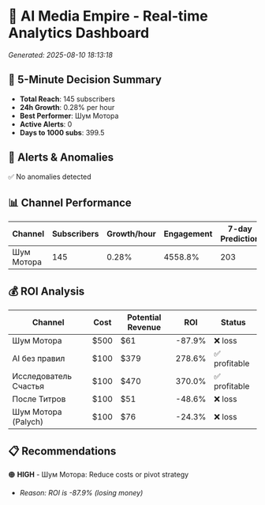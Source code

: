 # 🚀 AI Media Empire - Real-time Analytics Dashboard

*Generated: 2025-08-10 18:13:18*

## 🎯 5-Minute Decision Summary

- **Total Reach**: 145 subscribers
- **24h Growth**: 0.28% per hour
- **Best Performer**: Шум Мотора
- **Active Alerts**: 0
- **Days to 1000 subs**: 399.5

## 🚨 Alerts & Anomalies

✅ No anomalies detected

## 📊 Channel Performance

| Channel | Subscribers | Growth/hour | Engagement | 7-day Prediction |
|---------|------------|-------------|------------|------------------|
| Шум Мотора | 145 | 0.28% | 4558.8% | 203 |

## 💰 ROI Analysis

| Channel | Cost | Potential Revenue | ROI | Status |
|---------|------|------------------|-----|--------|
| Шум Мотора | $500 | $61 | -87.9% | ❌ loss |
| AI без правил | $100 | $379 | 278.6% | ✅ profitable |
| Исследователь Счастья | $100 | $470 | 370.0% | ✅ profitable |
| После Титров | $100 | $51 | -48.6% | ❌ loss |
| Шум Мотора (Palych) | $100 | $76 | -24.3% | ❌ loss |

## 📋 Recommendations

🟠 **HIGH** - Шум Мотора: Reduce costs or pivot strategy
   - *Reason: ROI is -87.9% (losing money)*

